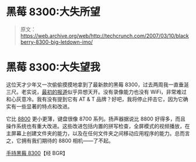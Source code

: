 # 黑莓 8300:大失所望

> 原文：<https://web.archive.org/web/http://techcrunch.com/2007/03/10/blackberry-8300-big-letdown-imo/>

# 黑莓 8300:大失望我

这位天才少年又一次偷偷摸摸地拿到了最新款的黑莓 8300，过去两周我一直垂涎三尺。老实说，[最初的报道](https://web.archive.org/web/20130628153347/http://crunchgear.com/2007/03/05/blackberry-8300-daytona-leaked/)似乎异想天开。没有录像能力也没有 WiFi，非常难过和心灰意冷。我有没有提到它有 AT & T 品牌？好吧，我将停止抨击它，因为它确实有一些显著的特点和改进。

它比 [8800](https://web.archive.org/web/20130628153347/http://crunchgear.com/2007/03/09/blackberry-8800-quick-look/) 更小更薄，键盘很像 8700 系列。扬声器据说比 8800 好得多，而且操作系统也有重大改进。这些改进包括内置的拼写检查，全屏模式的视频播放，在主屏幕上创建文件夹的能力，以及在任何文件夹之间移动应用程序的能力。总而言之，它拥有我们期待的 8800 相机——了不起。

[手持黑莓 8300](https://web.archive.org/web/20130628153347/http://www.boygeniusreport.com/2007/03/10/blackberry-8300-in-hand/)【经 BGR】